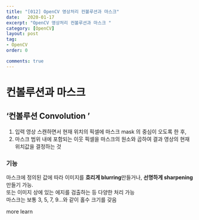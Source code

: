 ```yaml
---
title: "[012] OpenCV 영상처리 컨볼루션과 마스크"
date:   2020-01-17
excerpt: "OpenCV 영상처리 컨볼루션과 마스크 "
category: [OpenCV]
layout: post
tag:
- OpenCV
order: 0

comments: true
---
```



# 컨볼루션과 마스크

## ‘컨볼루션 Convolution ’ 
1) 입력 영상 스캔하면서 현재 위치의 픽셀에 마스크 mask 의 중심이 오도록 한 후,   
2) 마스크 범위 내에 포함되는 이웃 픽셀을 마스크의 원소와 곱하여 결과 영상의 현재 위치값을 결정하는 것  


### 기능
마스크에 정의된 값에 따라 이미지를 **흐리게 blurring**만들거나, **선명하게 sharpening** 만들기 가능.    
또는 이미지 상에 있는 에지를 검출하는 등 다양한 처리 가능     
마스크는 보통 3, 5, 7, 9…와 같이 홀수 크기를 갖음    


more learn
